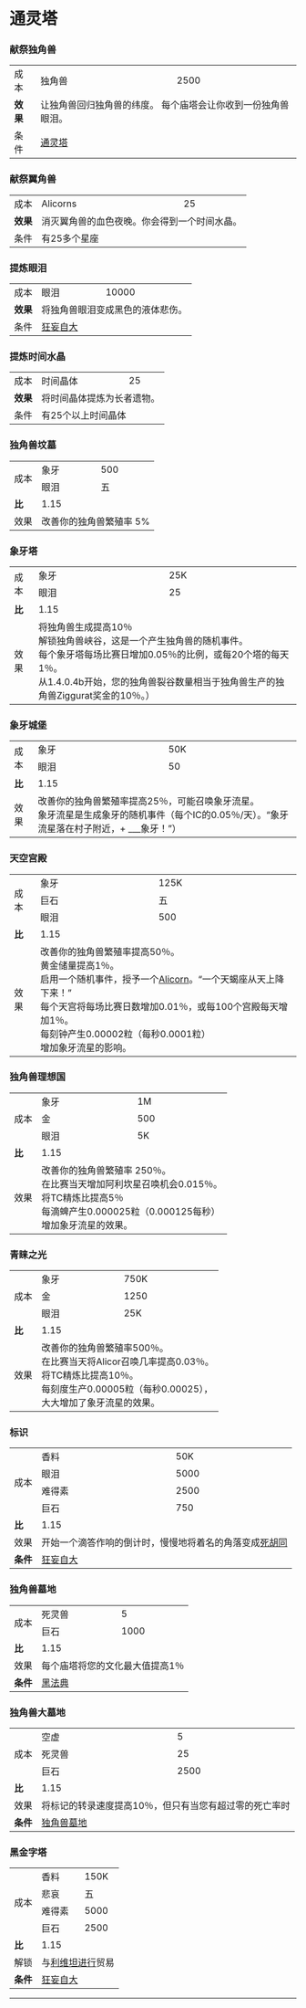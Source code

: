 # 通灵塔

### 献祭独角兽
<table>
<tbody>
<tr>
<td>成本</td>
<td>独角兽</td>
<td>2500</td>
</tr>
<tr>
<td><strong>效果</strong></td>
<td colspan="2">让独角兽回归独角兽的纬度。 每个庙塔会让你收到一份独角兽眼泪。</td>
</tr>
<tr>
<td>条件</td>
<td colspan="2"><a href="#Buildings#Ziggurat">通灵塔</a></td>
</tr>
</tbody>
   </table>

### 献祭翼角兽

<table>
<tbody>
<tr>
<td>成本</td>
<td>Alicorns</td>
<td>25</td>
</tr>
<tr>
<td><strong>效果</strong></td>
<td colspan="2">消灭翼角兽的血色夜晚。你会得到一个时间水晶。</td>
</tr>
<tr>
<td>条件</td>
<td colspan="2">有25多个星座</td>
</tr>
</tbody>
   </table>

### 提炼眼泪

   <table>
<tbody>
<tr>
<td>成本</td>
<td>眼泪</td>
<td>10000</td>
</tr>
<tr>
<td><strong>效果</strong></td>
<td colspan="2">将独角兽眼泪变成黑色的液体悲伤。</td>
</tr>
<tr>
<td>条件</td>
<td colspan="2"><a href="#Metaphysics#Megalomania">狂妄自大</a></td>
</tr>
</tbody>
   </table>
   
### 提炼时间水晶
   <table>
<tbody>
<tr>
<td>成本</td>
<td>时间晶体</td>
<td>25</td>
</tr>
<tr>
<td><strong>效果</strong></td>
<td colspan="2">将时间晶体提炼为长者遗物。</td>
</tr>
<tr>
<td>条件</td>
<td colspan="2">有25个以上时间晶体</td>
</tr>
</tbody>
   </table>

### 独角兽坟墓
   <table>
<tbody>
<tr>
<td rowspan="2">成本</td>
<td>象牙</td>
<td>500</td>
</tr>
<tr>
<td>眼泪</td>
<td>五</td>
</tr>
<tr>
<td><strong>比</strong></td>
<td colspan="2">1.15</td>
</tr>
<tr>
<td>效果</td>
<td colspan="2">改善你的独角兽繁殖率 5%</td>
</tr>
</tbody>
   </table>

### 象牙塔
   <table>
<tbody>
<tr>
<td rowspan="2">成本</td>
<td>象牙</td>
<td>25K</td>
</tr>
<tr>
<td>眼泪</td>
<td>25</td>
</tr>
<tr>
<td><strong>比</strong></td>
<td colspan="2">1.15</td>
</tr>
<tr>
<td>效果</td>
<td colspan="2">将独角兽生成提高10％<br style="clear:both" />解锁独角兽峡谷，这是一个产生独角兽的随机事件。<br style="clear:both" />每个象牙塔每场比赛日增加0.05％的比例，或每20个塔的每天1％。<br style="clear:both" />从1.4.0.4b开始，您的独角兽裂谷数量相当于独角兽生产的独角兽Ziggurat奖金的10％。）</td>
</tr>
</tbody>
   </table>

### 象牙城堡
   <table>
<tbody>
<tr>
<td rowspan="2">成本</td>
<td>象牙</td>
<td>50K</td>
</tr>
<tr>
<td>眼泪</td>
<td>50</td>
</tr>
<tr>
<td><strong>比</strong></td>
<td colspan="2">1.15</td>
</tr>
<tr>
<td>效果</td>
<td colspan="2">改善你的独角兽繁殖率提高25％，可能召唤象牙流星。<br style="clear:both" />象牙流星是生成象牙的随机事件（每个IC的0.05％/天）。“象牙流星落在村子附近，+ ___象牙！”）</td>
</tr>
</tbody>
   </table>

### 天空宫殿
   <table>
<tbody>
<tr>
<td rowspan="3">成本</td>
<td>象牙</td>
<td>125K</td>
</tr>
<tr>
<td>巨石</td>
<td>五</td>
</tr>
<tr>
<td>眼泪</td>
<td>500</td>
</tr>
<tr>
<td><strong>比</strong></td>
<td colspan="2">1.15</td>
</tr>
<tr>
<td>效果</td>
<td colspan="2">改善你的独角兽繁殖率提高50％。<br style="clear:both" />黄金储量提高1％。<br style="clear:both" />启用一个随机事件，授予一个<a href="#alicorns">Alicorn</a>。“一个天蝎座从天上降下来！”<br style="clear:both" />每个天宫将每场比赛日数增加0.01％，或每100个宫殿每天增加1％。<br style="clear:both" />每刻钟产生0.00002粒（每秒0.0001粒）<br style="clear:both" />增加象牙流星的影响。</td>
</tr>
</tbody>
   </table>

### 独角兽理想国
   <table>
<tbody>
<tr>
<td rowspan="3">成本</td>
<td>象牙</td>
<td>1M</td>
</tr>
<tr>
<td>金</td>
<td>500</td>
</tr>
<tr>
<td>眼泪</td>
<td>5K</td>
</tr>
<tr>
<td><strong>比</strong></td>
<td colspan="2">1.15</td>
</tr>
<tr>
<td>效果</td>
<td colspan="2">改善你的独角兽繁殖率 250％。<br style="clear:both" />在比赛当天增加阿利坎星召唤机会0.015％。<br style="clear:both" />将TC精炼比提高5％<br style="clear:both" />每滴蜱产生0.000025粒（0.000125每秒）<br style="clear:both" />增加象牙流星的效果。</td>
</tr>
</tbody>
   </table>

### 青睐之光
   <table>
<tbody>
<tr>
<td rowspan="3">成本</td>
<td>象牙</td>
<td>750K</td>
</tr>
<tr>
<td>金</td>
<td>1250</td>
</tr>
<tr>
<td>眼泪</td>
<td>25K</td>
</tr>
<tr>
<td><strong>比</strong></td>
<td colspan="2">1.15</td>
</tr>
<tr>
<td>效果</td>
<td colspan="2">改善你的独角兽繁殖率500％。<br style="clear:both" />在比赛当天将Alicor召唤几率提高0.03％。<br style="clear:both" />将TC精炼比提高10％。<br style="clear:both" /> 每刻度生产0.00005粒（每秒0.00025），<br style="clear:both" />大大增加了象牙流星的效果。</td>
</tr>
</tbody>
   </table>

### 标识
   <table>
<tbody>
<tr>
<td rowspan="4">成本</td>
<td>香料</td>
<td>50K</td>
</tr>
<tr>
<td>眼泪</td>
<td>5000</td>
</tr>
<tr>
<td>难得素</td>
<td>2500</td>
</tr>
<tr>
<td>巨石</td>
<td>750</td>
</tr>
<tr>
<td><strong>比</strong></td>
<td colspan="2">1.15</td>
</tr>
<tr>
<td>效果</td>
<td colspan="2">开始一个滴答作响的倒计时，慢慢地将着名的角落变成<a href="#necrocorns">死胡同</a></td>
</tr>
<tr>
<td><strong>条件</strong></td>
<td colspan="2"><a href="#Metaphysics#Megalomania">狂妄自大</a></td>
</tr>
</tbody>
   </table>

### 独角兽墓地
   <table>
<tbody>
<tr>
<td rowspan="2">成本</td>
<td>死灵兽</td>
<td>5</td>
</tr>
<tr>
<td>巨石</td>
<td>1000</td>
</tr>
<tr>
<td><strong>比</strong></td>
<td colspan="2">1.15</td>
</tr>
<tr>
<td>效果</td>
<td colspan="2">每个庙塔将您的文化最大值提高1％</td>
</tr>
<tr>
<td><strong>条件</strong></td>
<td colspan="2"><a href="#Metaphysics#Black_Codex">黑法典</a></td>
</tr>
</tbody>
   </table>

### 独角兽大墓地
   <table>
<tbody>
<tr>
<td rowspan="3">成本</td>
<td>空虚</td>
<td>5</td>
</tr>
<tr>
<td>死灵兽</td>
<td>25</td>
</tr>
<tr>
<td>巨石</td>
<td>2500</td>
</tr>
<tr>
<td><strong>比</strong></td>
<td colspan="2">1.15</td>
</tr>
<tr>
<td>效果</td>
<td colspan="2">将标记的转录速度提高10％，但只有当您有超过零的死亡率时</td>
</tr>
<tr>
<td><strong>条件</strong></td>
<td colspan="2"><a href="#Religion#Unicorn_Graveyard">独角兽墓地</a></td>
</tr>
</tbody>
   </table>

### 黑金字塔
   <table>
<tbody>
<tr>
<td rowspan="4">成本</td>
<td>香料</td>
<td>150K</td>
</tr>
<tr>
<td>悲哀</td>
<td>五</td>
</tr>
<tr>
<td>难得素</td>
<td>5000</td>
</tr>
<tr>
<td>巨石</td>
<td>2500</td>
</tr>
<tr>
<td><strong>比</strong></td>
<td colspan="2">1.15</td>
</tr>
<tr>
<td>解锁</td>
<td colspan="2">与<a href="#Trade#Leviathans">利维坦进行</a>贸易<a href="#Trade#Leviathans"></a></td>
</tr>
<tr>
<td><strong>条件</strong></td>
<td colspan="2"><a href="#Metaphysics#Megalomania">狂妄自大</a></td>
</tr>
</tbody>
   </table>
   <hr />
  </div>
 </div>